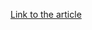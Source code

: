 [Link to the article](https://databreaches.net/a-former-darkside-listing-shows-up-on-revils-leak-site/)
